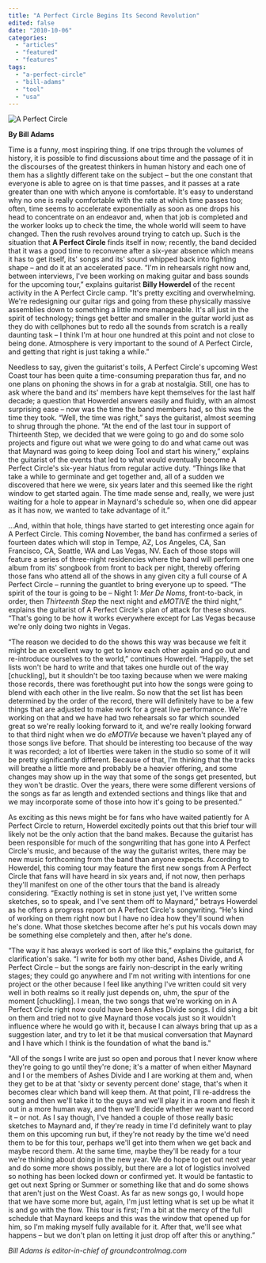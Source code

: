 ```yaml
---
title: "A Perfect Circle Begins Its Second Revolution"
edited: false
date: "2010-10-06"
categories:
  - "articles"
  - "featured"
  - "features"
tags:
  - "a-perfect-circle"
  - "bill-adams"
  - "tool"
  - "usa"
---
```


![](http://www.hellbound.ca/wp-content/uploads/2010/10/apc.jpg "A Perfect Circle")

**By Bill Adams**

Time is a funny, most inspiring thing. If one trips through the volumes of history, it is possible to find discussions about time and the passage of it in the discourses of the greatest thinkers in human history and each one of them has a slightly different take on the subject – but the one constant that everyone is able to agree on is that time passes, and it passes at a rate greater than one with which anyone is comfortable. It's easy to understand why no one is really comfortable with the rate at which time passes too; often, time seems to accelerate exponentially as soon as one drops his head to concentrate on an endeavor and, when that job is completed and the worker looks up to check the time, the whole world will seem to have changed. Then the rush revolves around trying to catch up. Such is the situation that **A Perfect Circle** finds itself in now; recently, the band decided that it was a good time to reconvene after a six-year absence which means it has to get itself, its' songs and its' sound whipped back into fighting shape – and do it at an accelerated pace. “I'm in rehearsals right now and, between interviews, I've been working on making guitar and bass sounds for the upcoming tour,” explains guitarist **Billy Howerdel** of the recent activity in the A Perfect Circle camp. “It's pretty exciting and overwhelming. We're redesigning our guitar rigs and going from these physically massive assemblies down to something a little more manageable. It's all just in the spirit of technology; things get better and smaller in the guitar world just as they do with cellphones but to redo all the sounds from scratch is a really daunting task – I think I'm at hour one hundred at this point and not close to being done. Atmosphere is very important to the sound of A Perfect Circle, and getting that right is just taking a while.”

Needless to say, given the guitarist's toils, A Perfect Circle's upcoming West Coast tour has been quite a time-consuming preparation thus far, and no one plans on phoning the shows in for a grab at nostalgia. Still, one has to ask where the band and its' members have kept themselves for the last half decade; a question that Howerdel answers easily and fluidly, with an almost surprising ease – now was the time the band members had, so this was the time they took. “Well, the time was right,” says the guitarist, almost seeming to shrug through the phone. “At the end of the last tour in support of Thirteenth Step, we decided that we were going to go and do some solo projects and figure out what we were going to do and what came out was that Maynard was going to keep doing Tool and start his winery,” explains the guitarist of the events that led to what would eventually become A Perfect Circle's six-year hiatus from regular active duty. “Things like that take a while to germinate and get together and, all of a sudden we discovered that here we were, six years later and this seemed like the right window to get started again. The time made sense and, really, we were just waiting for a hole to appear in Maynard's schedule so, when one did appear as it has now, we wanted to take advantage of it.”

...And, within that hole, things have started to get interesting once again for A Perfect Circle. This coming November, the band has confirmed a series of fourteen dates which will stop in Tempe, AZ, Los Angeles, CA, San Francisco, CA, Seattle, WA and Las Vegas, NV. Each of those stops will feature a series of three-night residencies where the band will perform one album from its' songbook from front to back per night, thereby offering those fans who attend all of the shows in any given city a full course of A Perfect Circle – running the guantlet to bring everyone up to speed. “The spirit of the tour is going to be – Night 1: _Mer De Noms_, front-to-back, in order, then _Thirteenth Step_ the next night and _eMOTIVE_ the third night,” explains the guitarist of A Perfect Circle's plan of attack for these shows. “That's going to be how it works everywhere except for Las Vegas because we're only doing two nights in Vegas.

“The reason we decided to do the shows this way was because we felt it might be an excellent way to get to know each other again and go out and re-introduce ourselves to the world,” continues Howerdel. “Happily, the set lists won't be hard to write and that takes one hurdle out of the way \[chuckling\], but it shouldn't be too taxing because when we were making those records, there was forethought put into how the songs were going to blend with each other in the live realm. So now that the set list has been determined by the order of the record, there will definitely have to be a few things that are adjusted to make work for a great live performance. We're working on that and we have had two rehearsals so far which sounded great so we're really looking forward to it, and we're really looking forward to that third night when we do _eMOTIVe_ because we haven't played any of those songs live before. That should be interesting too because of the way it was recorded; a lot of liberties were taken in the studio so some of it will be pretty significantly different. Because of that, I'm thinking that the tracks will breathe a little more and probably be a heavier offering, and some changes may show up in the way that some of the songs get presented, but they won't be drastic. Over the years, there were some different versions of the songs as far as length and extended sections and things like that and we may incorporate some of those into how it's going to be presented.”

As exciting as this news might be for fans who have waited patiently for A Perfect Circle to return, Howerdel excitedly points out that this brief tour will likely not be the only action that the band makes. Because the guitarist has been responsible for much of the songwriting that has gone into A Perfect Circle's music, and because of the way the guitarist writes, there may be new music forthcoming from the band than anyone expects. According to Howerdel, this coming tour may feature the first new songs from A Perfect Circle that fans will have heard in six years and, if not now, then perhaps they'll manifest on one of the other tours that the band is already considering. “Exactly nothing is set in stone just yet, I've written some sketches, so to speak, and I've sent them off to Maynard,” betrays Howerdel as he offers a progress report on A Perfect Circle's songwriting. “He's kind of working on them right now but I have no idea how they'll sound when he's done. What those sketches become after he's put his vocals down may be something else completely and then, after he's done.

“The way it has always worked is sort of like this,” explains the guitarist, for clarification's sake. “I write for both my other band, Ashes Divide, and A Perfect Circle – but the songs are fairly non-descript in the early writing stages; they could go anywhere and I'm not writing with intentions for one project or the other because I feel like anything I've written could sit very well in both realms so it really just depends on, uhm, the spur of the moment \[chuckling\]. I mean, the two songs that we're working on in A Perfect Circle right now could have been Ashes Divide songs. I did sing a bit on them and tried not to give Maynard those vocals just so it wouldn't influence where he would go with it, because I can always bring that up as a suggestion later, and try to let it be that musical conversation that Maynard and I have which I think is the foundation of what the band is."

"All of the songs I write are just so open and porous that I never know where they're going to go until they're done; it's a matter of when either Maynard and I or the members of Ashes Divide and I are working at them and, when they get to be at that 'sixty or seventy percent done' stage, that's when it becomes clear which band will keep them. At that point, I'll re-address the song and then we'll take it to the guys and we'll play it in a room and flesh it out in a more human way, and then we'll decide whether we want to record it – or not. As I say though, I've handed a couple of those really basic sketches to Maynard and, if they're ready in time I'd definitely want to play them on this upcoming run but, if they're not ready by the time we'd need them to be for this tour, perhaps we'll get into them when we get back and maybe record them. At the same time, maybe they'll be ready for a tour we're thinking about doing in the new year. We do hope to get out next year and do some more shows possibly, but there are a lot of logistics involved so nothing has been locked down or confirmed yet. It would be fantastic to get out next Spring or Summer or something like that and do some shows that aren't just on the West Coast. As far as new songs go, I would hope that we have some more but, again, I'm just letting what is set up be what it is and go with the flow. This tour is first; I'm a bit at the mercy of the full schedule that Maynard keeps and this was the window that opened up for him, so I'm making myself fully available for it. After that, we'll see what happens – but we don't plan on letting it just drop off after this or anything.”

_Bill Adams is editor-in-chief of groundcontrolmag.com_
